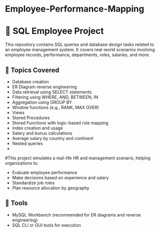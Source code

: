 # Employee-Performance-Mapping
# 🧾 SQL Employee Project

This repository contains SQL queries and database design tasks related to an employee management system. It covers real-world scenarios involving employee records, performance, departments, roles, salaries, and more.
## 🧠 Topics Covered

- Database creation
- ER Diagram reverse engineering
- Data retrieval using SELECT statements
- Filtering using WHERE, AND, BETWEEN, IN
- Aggregation using GROUP BY
- Window functions (e.g., RANK, MAX OVER)
- Views
- Stored Procedures
- Stored Functions with logic-based role mapping
- Index creation and usage
- Salary and bonus calculations
- Average salary by country and continent
- Nested queries
- 
#This project simulates a real-life HR and management scenario, helping organizations to:
- Evaluate employee performance
- Make decisions based on experience and salary
- Standardize job roles
- Plan resource allocation by geography

## 📌 Tools

- MySQL Workbench (recommended for ER diagrams and reverse engineering)
- SQL CLI or GUI tools for execution

